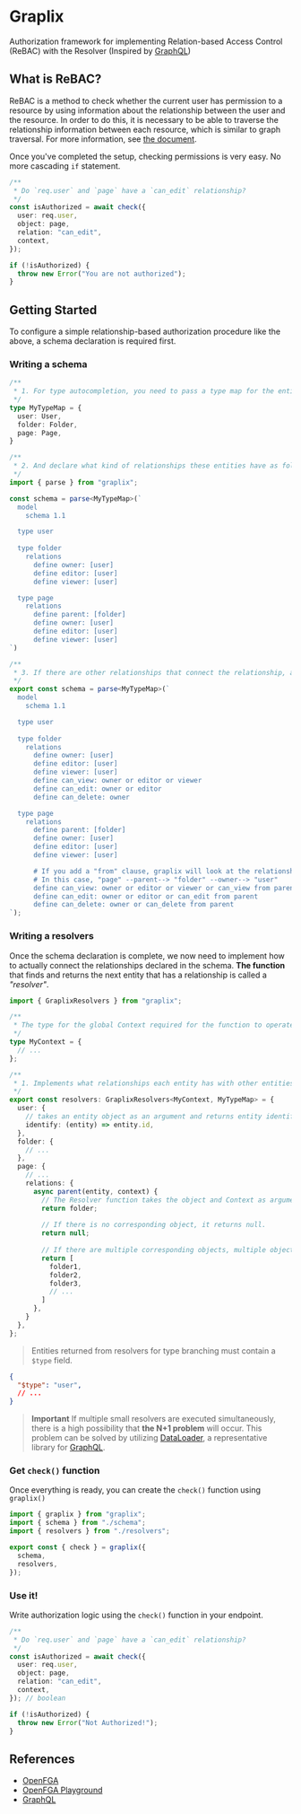 # Graplix

Authorization framework for implementing Relation-based Access Control (ReBAC) with the Resolver (Inspired by [GraphQL](https://graphql.org))

## What is ReBAC?

ReBAC is a method to check whether the current user has permission to a resource by using information about the relationship between the user and the resource. In order to do this, it is necessary to be able to traverse the relationship information between each resource, which is similar to graph traversal. For more information, see [the document](https://en.wikipedia.org/wiki/Relationship-based_access_control).

Once you've completed the setup, checking permissions is very easy. No more cascading `if` statement.

```typescript
/**
 * Do `req.user` and `page` have a `can_edit` relationship?
 */
const isAuthorized = await check({
  user: req.user,
  object: page,
  relation: "can_edit",
  context,
});

if (!isAuthorized) {
  throw new Error("You are not authorized");
}
```

## Getting Started

To configure a simple relationship-based authorization procedure like the above, a schema declaration is required first.

### Writing a schema

```typescript
/**
 * 1. For type autocompletion, you need to pass a type map for the entities currently existing in the system, like this:
 */
type MyTypeMap = {
  user: User,
  folder: Folder,
  page: Page,
}

/**
 * 2. And declare what kind of relationships these entities have as follows:
 */
import { parse } from "graplix";

const schema = parse<MyTypeMap>(`
  model
    schema 1.1

  type user
  
  type folder
    relations
      define owner: [user]
      define editor: [user]
      define viewer: [user]

  type page
    relations
      define parent: [folder]
      define owner: [user]
      define editor: [user]
      define viewer: [user]
`)

/**
 * 3. If there are other relationships that connect the relationship, add them.
 */
export const schema = parse<MyTypeMap>(`
  model
    schema 1.1

  type user
  
  type folder
    relations
      define owner: [user]
      define editor: [user]
      define viewer: [user]
      define can_view: owner or editor or viewer
      define can_edit: owner or editor
      define can_delete: owner

  type page
    relations
      define parent: [folder]
      define owner: [user]
      define editor: [user]
      define viewer: [user]

      # If you add a "from" clause, graplix will look at the relationship up to the relationship.
      # In this case, "page" --parent--> "folder" --owner--> "user"
      define can_view: owner or editor or viewer or can_view from parent
      define can_edit: owner or editor or can_edit from parent
      define can_delete: owner or can_delete from parent
`);
```

### Writing a resolvers

Once the schema declaration is complete, we now need to implement how to actually connect the relationships declared in the schema. **The function** that finds and returns the next entity that has a relationship is called a *"resolver"*.

```typescript
import { GraplixResolvers } from "graplix";

/**
 * The type for the global Context required for the function to operate. It may include declarations such as DataLoader to prevent N+1 operation, or DB instances.
 */
type MyContext = {
  // ...
};

/**
 * 1. Implements what relationships each entity has with other entities.
 */
export const resolvers: GraplixResolvers<MyContext, MyTypeMap> = {
  user: {
    // takes an entity object as an argument and returns entity identifier.
    identify: (entity) => entity.id,
  },
  folder: {
    // ...
  },
  page: {
    // ...
    relations: {
      async parent(entity, context) {
        // The Resolver function takes the object and Context as arguments and returns the next object pointed to by the relationship.
        return folder;
  
        // If there is no corresponding object, it returns null.
        return null;
  
        // If there are multiple corresponding objects, multiple objects are returned.
        return [
          folder1,
          folder2,
          folder3,
          // ...
        ]
      },
    }
  },
};
```

> Entities returned from resolvers for type branching must contain a `$type` field.

```json
{
  "$type": "user",
  // ...
}
```

> **Important** If multiple small resolvers are executed simultaneously, there is a high possibility that **the N+1 problem** will occur. This problem can be solved by utilizing [DataLoader](https://github.com/graphql/dataloader), a representative library for [GraphQL](https://graphql.org/).

### Get `check()` function

Once everything is ready, you can create the `check()` function using `graplix()`

```typescript
import { graplix } from "graplix";
import { schema } from "./schema";
import { resolvers } from "./resolvers";

export const { check } = graplix({
  schema,
  resolvers,
});
```

### Use it!

Write authorization logic using the `check()` function in your endpoint.

```typescript
/**
 * Do `req.user` and `page` have a `can_edit` relationship?
 */
const isAuthorized = await check({
  user: req.user,
  object: page,
  relation: "can_edit",
  context,
}); // boolean

if (!isAuthorized) {
  throw new Error("Not Authorized!");
}
```


## References

- [OpenFGA](https://openfga.dev/)
- [OpenFGA Playground](https://play.fga.dev/)
- [GraphQL](https://graphql.org/)

